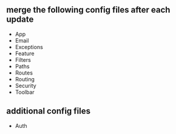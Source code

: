 ## merge the following config files after each update
- App
- Email
- Exceptions
- Feature
- Filters
- Paths
- Routes
- Routing
- Security
- Toolbar

## additional config files
- Auth
